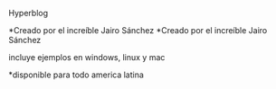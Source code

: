 Hyperblog

*Creado por el increíble Jairo Sánchez
*Creado por el increíble Jairo Sánchez

incluye ejemplos en windows, linux y mac

*disponible para todo america latina
